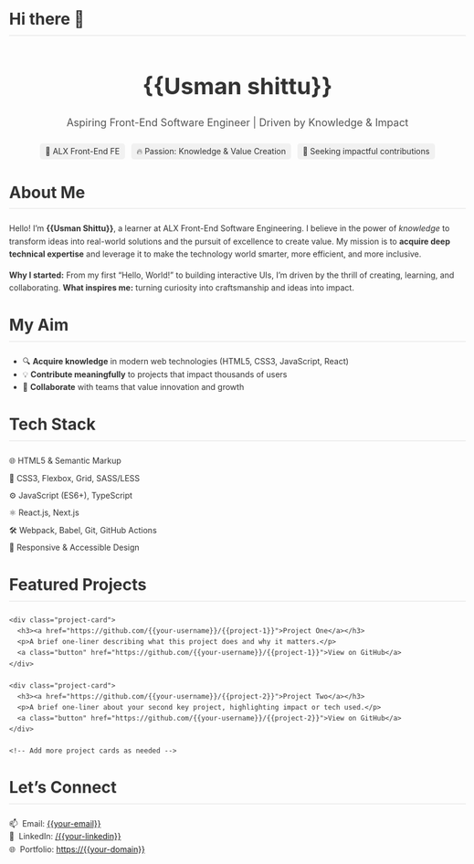## Hi there 👋

<!--
**Rexydeen/Rexydeen** is a ✨ _special_ ✨ repository because its `README.md` (this file) appears on your GitHub profile.

Here are some ideas to get you started:

- 🔭 I’m currently working on ...
- 🌱 I’m currently learning ...
- 👯 I’m looking to collaborate on ...
- 🤔 I’m looking for help with ...
- 💬 Ask me about ...
- 📫 How to reach me: ...
- 😄 Pronouns: ...
- ⚡ Fun fact: ...
-->
<!DOCTYPE html>
<html lang="en">
<head>
  <meta charset="UTF-8" />
  <title>{{Usman Shittu}} – GitHub Profile</title>
  <style>
    body { font-family: -apple-system, BlinkMacSystemFont, “Segoe UI”, Roboto, Helvetica, Arial, sans-serif; line-height: 1.6; color: #333; padding: 2rem; max-width: 800px; margin: auto; }
    header { text-align: center; margin-bottom: 2rem; }
    h1 { font-size: 2.5rem; margin-bottom: 0; }
    h2 { font-size: 1.75rem; margin-top: 2rem; border-bottom: 2px solid #eee; padding-bottom: .3rem; }
    p.lead { font-size: 1.125rem; color: #555; }
    .badge { display: inline-block; padding: .2rem .6rem; margin: .2rem; background: #f1f1f1; border-radius: .3rem; font-size: .875rem; }
    .tech-list, .project-list { list-style: none; padding-left: 0; }
    .tech-list li, .project-list li { margin-bottom: .5rem; }
    .project-card { border: 1px solid #e1e4e8; padding: 1rem; border-radius: .5rem; margin-bottom: 1rem; }
    a.button { display: inline-block; padding: .5rem 1rem; margin-top: .5rem; background: #0366d6; color: white; text-decoration: none; border-radius: .3rem; }
  </style>
</head>
<body>

  <header>
    <h1>{{Usman shittu}}</h1>
    <p class="lead">Aspiring Front-End Software Engineer | Driven by Knowledge &amp; Impact</p>
    <p>
      <span class="badge">💼 ALX Front-End FE</span>
      <span class="badge">🔥 Passion: Knowledge &amp; Value Creation</span>
      <span class="badge">🚀 Seeking impactful contributions</span>
    </p>
  </header>

  <section id="about">
    <h2>About Me</h2>
    <p>
      Hello! I’m <strong>{{Usman Shittu}}</strong>, a learner at ALX Front-End Software Engineering.  
      I believe in the power of <em>knowledge</em> to transform ideas into real-world solutions and the pursuit of excellence to create value.  
      My mission is to <strong>acquire deep technical expertise</strong> and leverage it to make the technology world smarter, more efficient, and more inclusive.
    </p>
    <p>
      <strong>Why I started:</strong>  
      From my first “Hello, World!” to building interactive UIs, I’m driven by the thrill of creating, learning, and collaborating.  
      <strong>What inspires me:</strong> turning curiosity into craftsmanship and ideas into impact.
    </p>
  </section>

  <section id="aim">
    <h2>My Aim</h2>
    <ul>
      <li>🔍 <strong>Acquire knowledge</strong> in modern web technologies (HTML5, CSS3, JavaScript, React)</li>
      <li>💡 <strong>Contribute meaningfully</strong> to projects that impact thousands of users</li>
      <li>🤝 <strong>Collaborate</strong> with teams that value innovation and growth</li>
    </ul>
  </section>

  <section id="tech-stack">
    <h2>Tech Stack</h2>
    <ul class="tech-list">
      <li>🌐 HTML5 &amp; Semantic Markup</li>
      <li>🎨 CSS3, Flexbox, Grid, SASS/LESS</li>
      <li>⚙️ JavaScript (ES6+), TypeScript</li>
      <li>⚛️ React.js, Next.js</li>
      <li>🛠️ Webpack, Babel, Git, GitHub Actions</li>
      <li>🎯 Responsive &amp; Accessible Design</li>
    </ul>
  </section>

  <section id="projects">
    <h2>Featured Projects</h2>
    
    <div class="project-card">
      <h3><a href="https://github.com/{{your-username}}/{{project-1}}">Project One</a></h3>
      <p>A brief one-liner describing what this project does and why it matters.</p>
      <a class="button" href="https://github.com/{{your-username}}/{{project-1}}">View on GitHub</a>
    </div>

    <div class="project-card">
      <h3><a href="https://github.com/{{your-username}}/{{project-2}}">Project Two</a></h3>
      <p>A brief one-liner about your second key project, highlighting impact or tech used.</p>
      <a class="button" href="https://github.com/{{your-username}}/{{project-2}}">View on GitHub</a>
    </div>

    <!-- Add more project cards as needed -->
  </section>

  <section id="contact">
    <h2>Let’s Connect</h2>
    <p>
      📫 &nbsp;Email: <a href="mailto:{{your-email}}">{{your-email}}</a><br/>
      🔗 &nbsp;LinkedIn: <a href="https://www.linkedin.com/in/{{your-linkedin}}">/{{your-linkedin}}</a><br/>
      🌐 &nbsp;Portfolio: <a href="https://{{your-domain}}">https://{{your-domain}}</a>
    </p>
  </section>

</body>
</html>
